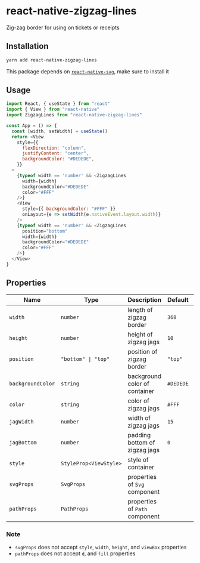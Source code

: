 # react-native-zigzag-lines
Zig-zag border for using on tickets or receipts

## Installation
```bash
yarn add react-native-zigzag-lines
```
This package depends on [`react-native-svg`](https://github.com/react-native-svg/react-native-svg), make sure to install it

## Usage
```js
import React, { useState } from "react"
import { View } from "react-native"
import ZigzagLines from "react-native-zigzag-lines"

const App = () => {
  const [width, setWidth] = useState()
  return <View
    style={{
      flexDirection: "column",
      justifyContent: "center",
      backgroundColor: "#DEDEDE",
    }}
  >
    {typeof width == 'number' && <ZigzagLines
      width={width}
      backgroundColor="#DEDEDE"
      color="#FFF"
    />}
    <View
      style={{ backgroundColor: "#FFF" }}
      onLayout={e => setWidth(e.nativeEvent.layout.width)}
    />
    {typeof width == 'number' && <ZigzagLines
      position="bottom"
      width={width}
      backgroundColor="#DEDEDE"
      color="#FFF"
    />}
  </View>
}
```

## Properties

| Name               | Type                    | Description                     | Default          | Required  |
| ------------------ | ----------------------- | ------------------------------- | ---------------- | --------- |
| `width`            | `number`                | length of zigzag border         | `360`            | Yes       |
| `height`           | `number`                | height of zigzag jags           | `10`             | No        |
| `position`         | `"bottom" \| "top"`     | position of zigzag border       | `"top"`          | No        |
| `backgroundColor`  | `string`                | background color of container   | `#DEDEDE`        | No        |
| `color`            | `string`                | color of zigzag jags            | `#FFF`           | No        |
| `jagWidth`         | `number`                | width of zigzag jags            | `15`             | No        |
| `jagBottom`        | `number`                | padding bottom of zigzag jags   | `0`              | No        |
| `style`            | `StyleProp<ViewStyle>`  | style of container              |                  | No        |
| `svgProps`         | `SvgProps`              | properties of `Svg` component   |                  | No        |
| `pathProps`        | `PathProps`             | properties of `Path` component  |                  | No        |

### Note

- `svgProps` does not accept `style`, `width`, `height`, and `viewBox` properties
- `pathProps` does not accept `d`, and `fill` properties

